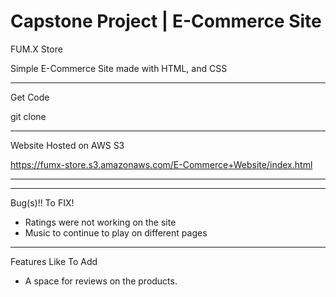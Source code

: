 # Capstone Project | E-Commerce Site
FUM.X Store


Simple E-Commerce Site made with HTML, and CSS
_____
Get Code

git clone 

_______
Website Hosted on AWS S3

https://fumx-store.s3.amazonaws.com/E-Commerce+Website/index.html

_______

_______
Bug(s)!! To FIX!
* Ratings were not working on the site
* Music to continue to play on different pages
______
Features Like To Add
* A space for reviews on the products.